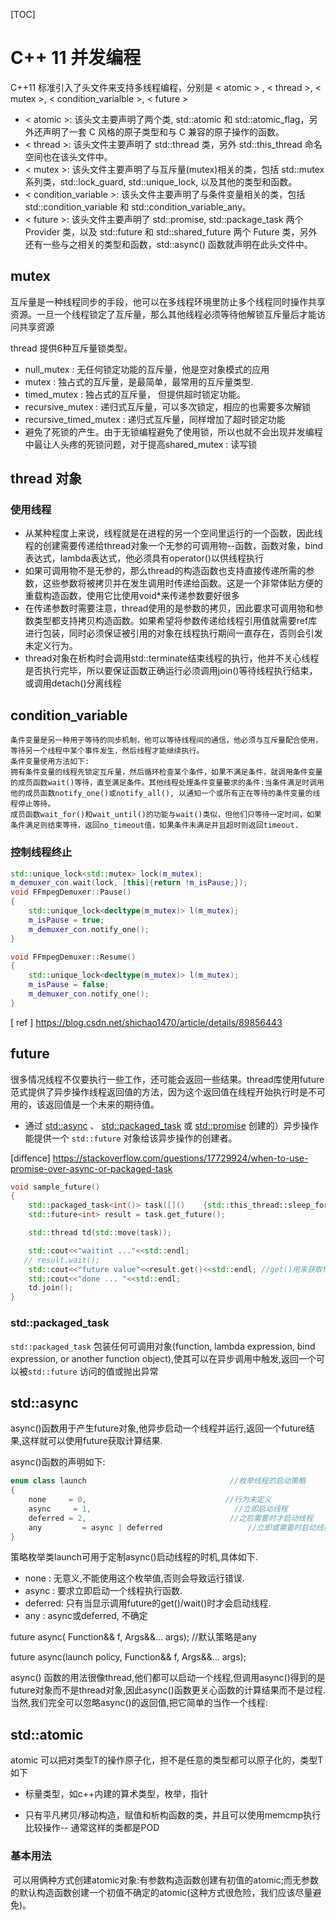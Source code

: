 [TOC]

# C++ 11 并发编程

C++11 标准引入了头文件来支持多线程编程，分别是 < atomic > , < thread >, < mutex >, < condition_varialble >, < future >

* < atomic >: 该头文主要声明了两个类, std::atomic 和 std::atomic_flag，另外还声明了一套 C 风格的原子类型和与 C 兼容的原子操作的函数。
* < thread >: 该头文件主要声明了 std::thread 类，另外 std::this_thread 命名空间也在该头文件中。
* < mutex >: 该头文件主要声明了与互斥量(mutex)相关的类，包括 std::mutex 系列类，std::lock_guard, std::unique_lock, 以及其他的类型和函数。
* < condition_variable >: 该头文件主要声明了与条件变量相关的类，包括 std::condition_variable 和 std::condition_variable_any。
* < future >: 该头文件主要声明了 std::promise, std::package_task 两个 Provider 类，以及 std::future 和 std::shared_future 两个 Future 类，另外还有一些与之相关的类型和函数，std::async() 函数就声明在此头文件中。

## mutex

互斥量是一种线程同步的手段，他可以在多线程环境里防止多个线程同时操作共享资源。一旦一个线程锁定了互斥量，那么其他线程必须等待他解锁互斥量后才能访问共享资源

thread 提供6种互斥量锁类型。

* null_mutex : 无任何锁定功能的互斥量，他是空对象模式的应用
* mutex : 独占式的互斥量，是最简单，最常用的互斥量类型.
* timed_mutex : 独占式的互斥量， 但提供超时锁定功能。
* recursive_mutex : 递归式互斥量，可以多次锁定，相应的也需要多次解锁
* recursive_timed_mutex : 递归式互斥量，同样增加了超时锁定功能
* 避免了死锁的产生。由于无锁编程避免了使用锁，所以也就不会出现并发编程中最让人头疼的死锁问题，对于提高shared_mutex : 读写锁

## thread 对象

### 使用线程

* 从某种程度上来说，线程就是在进程的另一个空间里运行的一个函数，因此线程的创建需要传递给thread对象一个无参的可调用物--函数，函数对象，bind表达式，lambda表达式，他必须具有operator()以供线程执行
* 如果可调用物不是无参的，那么thread的构造函数也支持直接传递所需的参数，这些参数将被拷贝并在发生调用时传递给函数。这是一个非常体贴方便的重载构造函数，使用它比使用void*来传递参数要好很多
* 在传递参数时需要注意，thread使用的是参数的拷贝，因此要求可调用物和参数类型都支持拷贝构造函数。如果希望将参数传递给线程引用值就需要ref库进行包装，同时必须保证被引用的对象在线程执行期间一直存在，否则会引发未定义行为。
* thread对象在析构时会调用std::terminate结束线程的执行，他并不关心线程是否执行完毕，所以要保证函数正确运行必须调用join()等待线程执行结束，或调用detach()分离线程

## condition_variable

    条件变量是另一种用于等待的同步机制，他可以等待线程间的通信，他必须与互斥量配合使用，等待另一个线程中某个事件发生，然后线程才能继续执行。
    条件变量使用方法如下:
    拥有条件变量的线程先锁定互斥量，然后循环检查某个条件，如果不满足条件，就调用条件变量的成员函数wait()等待，直至满足条件。其他线程处理条件变量要求的条件:当条件满足时调用他的成员函数notify_one()或notify_all(), 以通知一个或所有正在等待的条件变量的线程停止等待。
    成员函数wait_for()和wait_until()的功能与wait()类似，但他们只等待一定时间，如果条件满足则结束等待，返回no_timeout值，如果条件未满足并且超时则返回timeout.

### 控制线程终止

```cpp
std::unique_lock<std::mutex> lock(m_mutex);
m_demuxer_con.wait(lock, [this]{return !m_isPause;});
void FFmpegDemuxer::Pause()
{
    std::unique_lock<decltype(m_mutex)> l(m_mutex);
    m_isPause = true;
    m_demuxer_con.notify_one();
}

void FFmpegDemuxer::Resume()
{
    std::unique_lock<decltype(m_mutex)> l(m_mutex);
    m_isPause = false;
    m_demuxer_con.notify_one();
}
```

[ ref ] https://blog.csdn.net/shichao1470/article/details/89856443

## future

很多情况线程不仅要执行一些工作，还可能会返回一些结果。thread库使用future范式提供了异步操作线程返回值的方法，因为这个返回值在线程开始执行时是不可用的，该返回值是一个未来的期待值。 

- 通过 [std::async](https://www.apiref.com/cpp-zh/cpp/thread/async.html) 、 [std::packaged_task](https://www.apiref.com/cpp-zh/cpp/thread/packaged_task.html) 或 [std::promise](https://www.apiref.com/cpp-zh/cpp/thread/promise.html) 创建的）异步操作能提供一个 `std::future` 对象给该异步操作的创建者。 

[diffence] https://stackoverflow.com/questions/17729924/when-to-use-promise-over-async-or-packaged-task

```cpp
void sample_future()
{
    std::packaged_task<int()> task([]()    {std::this_thread::sleep_for(std::chrono::milliseconds(5)); return 10;});
    std::future<int> result = task.get_future();

    std::thread td(std::move(task));

    std::cout<<"waitint ..."<<std::endl;
   // result.wait();
    std::cout<<"future value"<<result.get()<<std::endl; //get()用来获取future的值,他会默认调用wait()等待线程计算完毕.获取值后再调用get()的行为是未定义的--通常会抛出异常
    std::cout<<"done ... "<<std::endl;
    td.join();
}
```

### std::packaged_task

 `std::packaged_task` 包装任何可调用对象(function, lambda expression, bind expression, or another function object),使其可以在异步调用中触发,返回一个可以被`std::future` 访问的值或抛出异常

## std::async

async()函数用于产生future对象,他异步启动一个线程并运行,返回一个future结果,这样就可以使用future获取计算结果.

async()函数的声明如下:

```cpp
enum class launch                                //枚举线程的启动策略
{
    none     = 0,                               //行为未定义
    async     = 1,                                //立即启动线程
    deferred = 2,                                //之后需要时才启动线程
    any         = async | deferred                   //立即或需要时启动线程
}
```

策略枚举类launch可用于定制async()启动线程的时机,具体如下.

- none    : 无意义,不能使用这个枚举值,否则会导致运行错误.
- async   : 要求立即启动一个线程执行函数.
- deferred: 只有当显示调用future的get()/wait()时才会启动线程.
- any        : async或deferred, 不确定

future async( Function&& f, Args&&... args);        //默认策略是any

future async(launch policy, Function&& f, Args&&... args);

async() 函数的用法很像thread,他们都可以启动一个线程,但调用async()得到的是future对象而不是thread对象,因此async()函数更关心函数的计算结果而不是过程.当然,我们完全可以忽略async()的返回值,把它简单的当作一个线程:

## std::atomic

atomic 可以把对类型T的操作原子化，担不是任意的类型都可以原子化的，类型T如下

- 标量类型，如c++内建的算术类型，枚举，指针

- 只有平凡拷贝/移动构造，赋值和析构函数的类，并且可以使用memcmp执行比较操作-- 通常这样的类都是POD

### 基本用法

 可以用俩种方式创建atomic对象:有参数构造函数创建有初值的atomic;而无参数的默认构造函数创建一个初值不确定的atomic(这种方式很危险，我们应该尽量避免)。